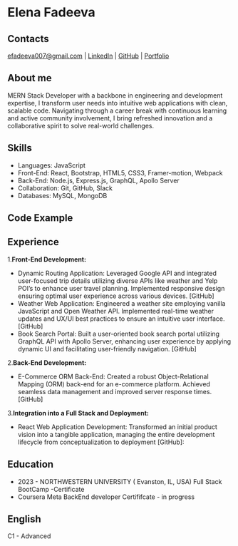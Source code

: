 # Elena Fadeeva
## Contacts
 efadeeva007@gmail.com | [LinkedIn](https://www.linkedin.com/in/elena-fadeeva-ef/)  | [GitHub](https://github.com/elenafwork) | [Portfolio](https://elenafwork.github.io/React-Portfolio/)

## About me
MERN Stack Developer with a backbone in engineering and development expertise, I transform user needs into intuitive web applications with clean, scalable code. Navigating through a career break with continuous learning and active community involvement, I bring refreshed innovation and a collaborative spirit to solve real-world challenges.

## Skills
 - Languages: JavaScript
 - Front-End: React, Bootstrap, HTML5, CSS3, Framer-motion, Webpack
 - Back-End: Node.js, Express.js, GraphQL, Apollo Server
 - Collaboration: Git, GitHub, Slack
 - Databases: MySQL, MongoDB

## Code Example
## Experience
1.**Front-End Development:**
 - Dynamic Routing Application: Leveraged Google API and integrated user-focused trip details utilizing diverse APIs like weather and Yelp POI’s to enhance user travel planning. Implemented responsive design ensuring optimal user experience across various devices. [GitHub]
 - Weather Web Application: Engineered a weather site employing vanilla JavaScript and Open Weather API. Implemented real-time weather updates and UX/UI best practices to ensure an intuitive user interface. [GitHub]
 - Book Search Portal: Built a user-oriented book search portal utilizing GraphQL API with Apollo Server, enhancing user experience by applying dynamic UI and facilitating user-friendly navigation. [GitHub]
   
2.**Back-End Development:**
 - E-Commerce ORM Back-End: Created a robust Object-Relational Mapping (ORM) back-end for an e-commerce platform. Achieved seamless data management and improved server response times. [GitHub]
   
3.**Integration into a Full Stack and Deployment:**
 - React Web Application Development: Transformed an initial product vision into a tangible application, managing the entire development lifecycle from conceptualization to deployment [GitHub]:


## Education
 - 2023 - 	NORTHWESTERN UNIVERSITY (	Evanston, IL, USA)
Full Stack BootCamp -Certificate
 - Coursera Meta BackEnd developer Certififcate - in progress

## English
C1 - Advanced
